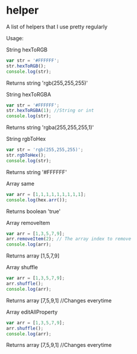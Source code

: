 # helper
A list of helpers that I use pretty regularly

Usage:

String hexToRGB

```javascript
var str = '#FFFFFF';
str.hexToRGB();
console.log(str);
```

Returns string 'rgb(255,255,255)'



String hexToRGBA

```javascript
var str = '#FFFFFF';
str.hexToRGBA(1); //String or int
console.log(str);
```

Returns string 'rgba(255,255,255,1)'



String rgbToHex

```javascript
var str = 'rgb(255,255,255)';
str.rgbToHex();
console.log(str);
```

Returns string '#FFFFFF'



Array same

```javascript
var arr = [1,1,1,1,1,1,1,1,1];
console.log(hex.arr());
```

Returns boolean 'true'



Array removeItem

```javascript
var arr = [1,3,5,7,9];
arr.removeItem(2); // The array index to remove
console.log(arr);
```

Returns array [1,5,7,9]



Array shuffle

```javascript
var arr = [1,3,5,7,9];
arr.shuffle();
console.log(arr);
```

Returns array [7,5,9,1] //Changes everytime



Array editAllProperty 

```javascript
var arr = [1,3,5,7,9];
arr.shuffle();
console.log(arr);
```

Returns array [7,5,9,1] //Changes everytime
